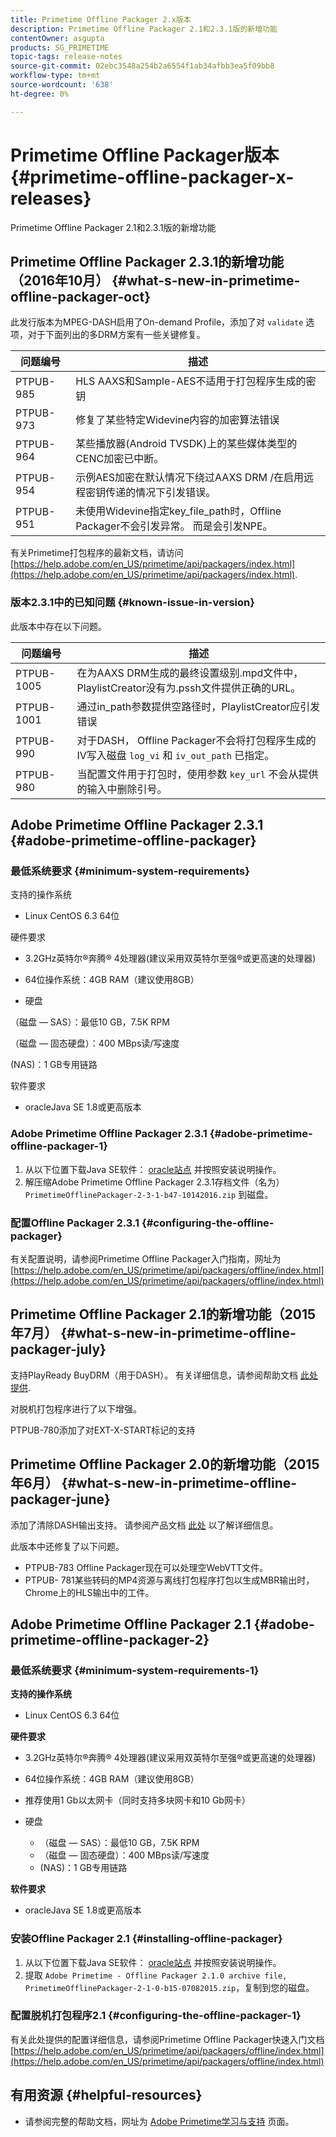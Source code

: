 ```yaml
---
title: Primetime Offline Packager 2.x版本
description: Primetime Offline Packager 2.1和2.3.1版的新增功能
contentOwner: asgupta
products: SG_PRIMETIME
topic-tags: release-notes
source-git-commit: 02ebc3548a254b2a6554f1ab34afbb3ea5f09bb8
workflow-type: tm+mt
source-wordcount: '638'
ht-degree: 0%

---
```


# Primetime Offline Packager版本 {#primetime-offline-packager-x-releases}

Primetime Offline Packager 2.1和2.3.1版的新增功能

## Primetime Offline Packager 2.3.1的新增功能（2016年10月）  {#what-s-new-in-primetime-offline-packager-oct}

此发行版本为MPEG-DASH启用了On-demand Profile，添加了对 `validate` 选项，对于下面列出的多DRM方案有一些关键修复。

| **问题编号** | **描述** |
|---|---|
| PTPUB-985 | HLS AAXS和Sample-AES不适用于打包程序生成的密钥 |
| PTPUB-973 | 修复了某些特定Widevine内容的加密算法错误 |
| PTPUB-964 | 某些播放器(Android TVSDK)上的某些媒体类型的CENC加密已中断。 |
| PTPUB-954 | 示例AES加密在默认情况下绕过AAXS DRM /在启用远程密钥传递的情况下引发错误。 |
| PTPUB-951 | 未使用Widevine指定key_file_path时，Offline Packager不会引发异常。 而是会引发NPE。 |

有关Primetime打包程序的最新文档，请访问 [https://help.adobe.com/en_US/primetime/api/packagers/index.html](https://help.adobe.com/en_US/primetime/api/packagers/index.html).

### 版本2.3.1中的已知问题 {#known-issue-in-version}

此版本中存在以下问题。

| **问题编号** | **描述** |
|---|---|
| PTPUB-1005 | 在为AAXS DRM生成的最终设置级别.mpd文件中，PlaylistCreator没有为.pssh文件提供正确的URL。 |
| PTPUB-1001 | 通过in_path参数提供空路径时，PlaylistCreator应引发错误 |
| PTPUB-990 | 对于DASH， Offline Packager不会将打包程序生成的IV写入磁盘 `log_vi` 和 `iv_out_path` 已指定。 |
| PTPUB-980 | 当配置文件用于打包时，使用参数 `key_url` 不会从提供的输入中删除引号。 |

## Adobe Primetime Offline Packager 2.3.1 {#adobe-primetime-offline-packager}

### 最低系统要求 {#minimum-system-requirements}

支持的操作系统

* Linux CentOS 6.3 64位

硬件要求

* 3.2GHz英特尔®奔腾® 4处理器(建议采用双英特尔至强®或更高速的处理器)

* 64位操作系统：4GB RAM（建议使用8GB）

* 硬盘

（磁盘 — SAS）：最低10 GB，7.5K RPM

（磁盘 — 固态硬盘）：400 MBps读/写速度

(NAS)：1 GB专用链路

软件要求

* oracleJava SE 1.8或更高版本

### Adobe Primetime Offline Packager 2.3.1 {#adobe-primetime-offline-packager-1}

1. 从以下位置下载Java SE软件： [oracle站点](https://www.oracle.com/technetwork/java/javase/downloads/index.html) 并按照安装说明操作。
1. 解压缩Adobe Primetime Offline Packager 2.3.1存档文件（名为） `PrimetimeOfflinePackager-2-3-1-b47-10142016.zip` 到磁盘。

### 配置Offline Packager 2.3.1 {#configuring-the-offline-packager}

有关配置说明，请参阅Primetime Offline Packager入门指南，网址为 [https://help.adobe.com/en_US/primetime/api/packagers/offline/index.html](https://help.adobe.com/en_US/primetime/api/packagers/offline/index.html)

## Primetime Offline Packager 2.1的新增功能（2015年7月） {#what-s-new-in-primetime-offline-packager-july}

支持PlayReady BuyDRM（用于DASH）。 有关详细信息，请参阅帮助文档 [此处提供](https://help.adobe.com/en_US/primetime/api/packagers/offline/index.html).

对脱机打包程序进行了以下增强。

PTPUB-780添加了对EXT-X-START标记的支持

## Primetime Offline Packager 2.0的新增功能（2015年6月） {#what-s-new-in-primetime-offline-packager-june}

添加了清除DASH输出支持。 请参阅产品文档 [此处](https://help.adobe.com/en_US/primetime/api/packagers/offline/index.html) 以了解详细信息。

此版本中还修复了以下问题。

* PTPUB-783 Offline Packager现在可以处理空WebVTT文件。
* PTPUB- 781某些转码的MP4资源与离线打包程序打包以生成MBR输出时，Chrome上的HLS输出中的工件。

## Adobe Primetime Offline Packager 2.1 {#adobe-primetime-offline-packager-2}

### 最低系统要求 {#minimum-system-requirements-1}

**支持的操作系统**

* Linux CentOS 6.3 64位

**硬件要求**

* 3.2GHz英特尔®奔腾® 4处理器(建议采用双英特尔至强®或更高速的处理器)

* 64位操作系统：4GB RAM（建议使用8GB）

* 推荐使用1 Gb以太网卡（同时支持多块网卡和10 Gb网卡）

* 硬盘

   * （磁盘 — SAS）：最低10 GB，7.5K RPM
   * （磁盘 — 固态硬盘）：400 MBps读/写速度
   * (NAS)：1 GB专用链路

**软件要求**

* oracleJava SE 1.8或更高版本

### 安装Offline Packager 2.1 {#installing-offline-packager}

1. 从以下位置下载Java SE软件： [oracle站点](https://www.oracle.com/technetwork/java/javase/downloads/index.html) 并按照安装说明操作。
1. 提取 `Adobe Primetime - Offline Packager 2.1.0 archive file, PrimetimeOfflinePackager-2-1-0-b15-07082015.zip`，复制到您的磁盘。

### 配置脱机打包程序2.1 {#configuring-the-offline-packager-1}

有关此处提供的配置详细信息，请参阅Primetime Offline Packager快速入门文档 [https://help.adobe.com/en_US/primetime/api/packagers/offline/index.html](https://help.adobe.com/en_US/primetime/api/packagers/offline/index.html)

## 有用资源 {#helpful-resources}

* 请参阅完整的帮助文档，网址为 [Adobe Primetime学习与支持](https://helpx.adobe.com/support/primetime.html) 页面。
